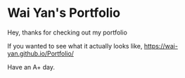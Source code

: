 # Wai Yan's Portfolio

Hey, thanks for checking out my portfolio

If you wanted to see what it actually looks like,
https://wai-yan.github.io/Portfolio/

Have an A+ day.